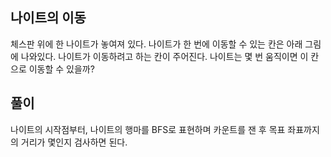 ## 나이트의 이동
체스판 위에 한 나이트가 놓여져 있다. 나이트가 한 번에 이동할 수 있는 칸은 아래 그림에 나와있다. 나이트가 이동하려고 하는 칸이 주어진다. 나이트는 몇 번 움직이면 이 칸으로 이동할 수 있을까?


## 풀이

나이트의 시작점부터, 나이트의 행마를 BFS로 표현하며 카운트를 잰 후 목표 좌표까지의 거리가 몇인지 검사하면 된다.